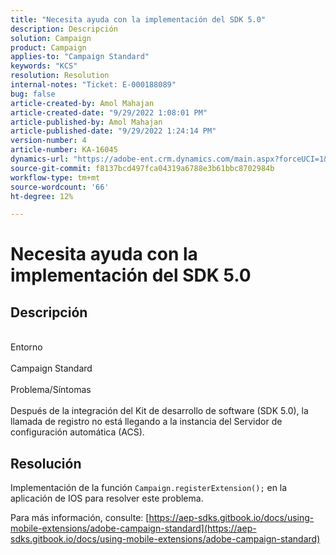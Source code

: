 ```yaml
---
title: "Necesita ayuda con la implementación del SDK 5.0"
description: Descripción
solution: Campaign
product: Campaign
applies-to: "Campaign Standard"
keywords: "KCS"
resolution: Resolution
internal-notes: "Ticket: E-000188089"
bug: false
article-created-by: Amol Mahajan
article-created-date: "9/29/2022 1:08:01 PM"
article-published-by: Amol Mahajan
article-published-date: "9/29/2022 1:24:14 PM"
version-number: 4
article-number: KA-16045
dynamics-url: "https://adobe-ent.crm.dynamics.com/main.aspx?forceUCI=1&pagetype=entityrecord&etn=knowledgearticle&id=2c1e96bb-f73f-ed11-9db1-0022480867bd"
source-git-commit: f8137bcd497fca04319a6788e3b61bbc8702984b
workflow-type: tm+mt
source-wordcount: '66'
ht-degree: 12%

---
```


# Necesita ayuda con la implementación del SDK 5.0

## Descripción

<br>Entorno<br><br>
Campaign Standard
<br><br>Problema/Síntomas<br><br>
Después de la integración del Kit de desarrollo de software (SDK 5.0), la llamada de registro no está llegando a la instancia del Servidor de configuración automática (ACS).


## Resolución


Implementación de la función `Campaign.registerExtension();` en la aplicación de IOS para resolver este problema.

Para más información, consulte: [https://aep-sdks.gitbook.io/docs/using-mobile-extensions/adobe-campaign-standard](https://aep-sdks.gitbook.io/docs/using-mobile-extensions/adobe-campaign-standard)
